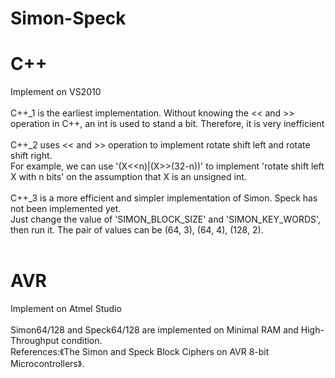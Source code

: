 # Simon-Speck

# C++
Implement on VS2010<br><br>
C++_1 is the earliest implementation. Without knowing the << and >> operation in C++, an int is used to stand a bit. Therefore, it is very inefficient<br><br>
C++_2 uses << and >> operation to implement rotate shift left and rotate shift right.<br>
For example, we can use '(X<<n)|(X>>(32-n))' to implement 'rotate shift left X with n bits' on the assumption that X is an unsigned int.<br><br>
C++_3 is a more efficient and simpler implementation of Simon. Speck has not been implemented yet.<br>
Just change the value of 'SIMON_BLOCK_SIZE' and 'SIMON_KEY_WORDS', then run it. The pair of values can be (64, 3), (64, 4), (128, 2).<br><br>

# AVR
Implement on Atmel Studio<br><br>
Simon64/128 and Speck64/128 are implemented on Minimal RAM and High-Throughput condition.<br>
References:《The Simon and Speck Block Ciphers on AVR 8-bit Microcontrollers》.

